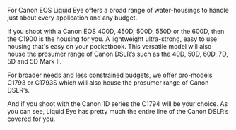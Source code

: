 For Canon EOS Liquid Eye offers a broad range of water-housings to handle just about every application and any budget.

If you shoot with a Canon EOS 400D, 450D, 500D, 550D or the 600D, then the C1900 is the housing for you. A lightweight ultra-strong, easy to use housing that's easy on your pocketbook. This versatile model will also house the prosumer range of Canon DSLR’s such as the 40D, 50D, 60D, 7D, 5D and 5D Mark II.

For broader needs and less constrained budgets, we offer pro-models C1793 or C1793S which will also house the prosumer range of Canon DSLR’s.

And if you shoot with the Canon 1D series the C1794 will be your choice. As you can see, Liquid Eye has pretty much the entire line of the Canon DSLR’s covered for you.
